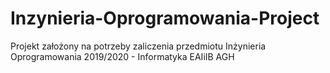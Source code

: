 # Inzynieria-Oprogramowania-Project
Projekt założony na potrzeby zaliczenia przedmiotu Inżynieria Oprogramowania 2019/2020 - Informatyka EAIiIB AGH
